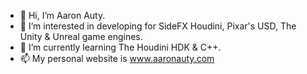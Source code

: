- 👋 Hi, I’m Aaron Auty.
- 👀 I’m interested in developing for SideFX Houdini, Pixar's USD, The Unity & Unreal game engines.
- 🌱 I’m currently learning The Houdini HDK & C++. 
- 📫 My personal website is www.aaronauty.com

<!---
aauty82/aauty82 is a ✨ special ✨ repository because its `README.md` (this file) appears on your GitHub profile.
You can click the Preview link to take a look at your changes.
--->
